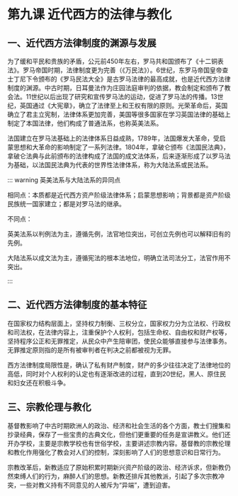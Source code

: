 # 第九课 近代西方的法律与教化

## 一、近代西方法律制度的渊源与发展

为了缓和平民和贵族的矛盾，公元前450年左右，罗马共和国颁布了《十二铜表法》。罗马帝国时期，法律制度更为完善（《万民法》）。6世纪，东罗马帝国皇帝查士丁尼下令颁布的《罗马民法大全》是古罗马法律的最高成就，也是近代西方法律制度的渊源。中古时期，日耳曼法作为庄园法庭审判的依据，教会制定和颁布了教会法。11世纪以后出现了研究和宣传罗马法的运动，促进了罗马法的传播。13世纪，英国通过《大宪章》，确立了法律至上和王权有限的原则。光荣革命后，英国确立了君主立宪制，法律体系更加完善，美国等很多国家在学习英国法律的基础上制定了本国法律，他们构成了普通法系，也称英美法系。

法国建立在罗马法基础上的法律体系日益成熟，1789年，法国爆发大革命，受启蒙思想和大革命的影响制定了一系列法律。1804年，拿破仑颁布《法国民法典》，拿破仑法典与此前颁布的法律构成了法国的成文法体系，后来逐渐形成了以罗马法为基础，以法国民法典为代表的世界性法律体系，称为大陆法系或民法系。

::: warning 英美法系与大陆法系的异同点

相同点：本质都是近代西方资产阶级法律体系；启蒙思想影响；背景都是资产阶级民族统一国家建立；都是对罗马法的继承。

不同点：

英美法系以判例法为主，遵循先例，法官地位突出，可创立先例也可以解释旧有的先例。

大陆法系以成文法为主，遵循宪法的根本法地位，明确立法司法分工，法官作用不突出。

:::

## 二、近代西方法律制度的基本特征

在国家权力结构层面上，坚持权力制衡、三权分立，国家权力分为立法权、行政权和司法权，在法律内容上，注重保护个人权利，包括生命权、自由权和财产权等，坚持程序公正和无罪推定，从民众中产生陪审团，使民众能够直接参与法律事务。无罪推定原则指的是所有被审判者在判决之前都被视为无罪。

西方法律制度局限性是，确认了私有财产制度，财产的多少往往决定了法律地位的高低，同时对个人权利的认定也有逐渐改进的过程，直到20世纪，黑人、原住民和妇女还在积极斗争。

## 三、宗教伦理与教化

基督教影响了中古时期欧洲人的政治、经济和社会生活的各个方面，教士们搜集和抄录经典，保存了一些宝贵的古典文化，但他们更重要的任务是宣讲教义。他们还开办学校，主要是宗教学校也有世俗学校，主要讲述宗教内容。基督教的宗教伦理和教化作用强化了教会对人们的控制，深刻影响了人们的思想意识和日常行为。

宗教改革后，新教适应了原始积累时期新兴资产阶级的政治、经济诉求，但新教仍然束缚人们的行为，麻醉人们的思想。新教还排斥其他教派，引起了多次宗教冲突，一些对教义持有不同意见的人被斥为“异端”，遭到迫害。
